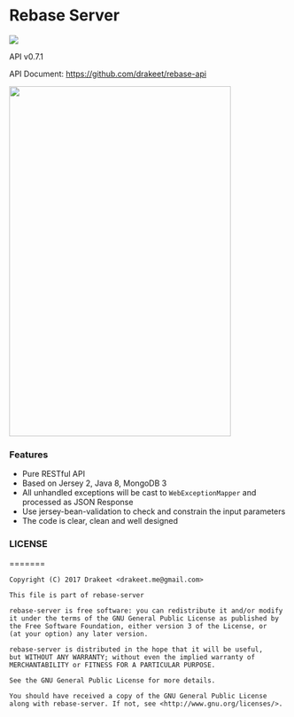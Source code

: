 # Rebase Server

![](https://circleci.com/gh/drakeet/rebase-server.svg?&style=shield&circle-token=13a4bbb5dfb40f9e70509ff3f8638a5ea52f9e3c)

API v0.7.1

API Document: https://github.com/drakeet/rebase-api

<img src="http://ww1.sinaimg.cn/large/86e2ff85gy1fcdnkkezlcj20ni114dkv" width=400 height=632/>

### Features

- Pure RESTful API
- Based on Jersey 2, Java 8, MongoDB 3
- All unhandled exceptions will be cast to `WebExceptionMapper` and processed as JSON Response
- Use jersey-bean-validation to check and constrain the input parameters
- The code is clear, clean and well designed

### LICENSE

=======

    Copyright (C) 2017 Drakeet <drakeet.me@gmail.com>

    This file is part of rebase-server

    rebase-server is free software: you can redistribute it and/or modify
    it under the terms of the GNU General Public License as published by
    the Free Software Foundation, either version 3 of the License, or
    (at your option) any later version.

    rebase-server is distributed in the hope that it will be useful,
    but WITHOUT ANY WARRANTY; without even the implied warranty of
    MERCHANTABILITY or FITNESS FOR A PARTICULAR PURPOSE.

    See the GNU General Public License for more details.

    You should have received a copy of the GNU General Public License
    along with rebase-server. If not, see <http://www.gnu.org/licenses/>.
